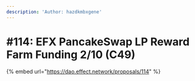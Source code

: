 ```yaml
---
description: 'Author: hazdkmbxgene'
---
```


# #114: EFX PancakeSwap LP Reward Farm Funding 2/10 (C49)

{% embed url="https://dao.effect.network/proposals/114" %}

